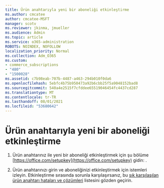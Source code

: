 ```yaml
---
title: Ürün anahtarıyla yeni bir aboneliği etkinleştirme
ms.author: cmcatee
author: cmcatee-MSFT
manager: scotv
ms.reviewer: jkinma, jmueller
ms.audience: Admin
ms.topic: article
ms.service: o365-administration
ROBOTS: NOINDEX, NOFOLLOW
localization_priority: Normal
ms.collection: Adm_O365
ms.custom:
- commerce_subscriptions
- "480"
- "1500028"
ms.assetid: c7b98eab-707b-4487-a463-294b010f0da6
ms.openlocfilehash: 5ebfc4b75b950473a92b6cbb25f5a9048152bad8
ms.sourcegitcommit: 540a4e2515f7cfddee65519046454fc4437cd287
ms.translationtype: MT
ms.contentlocale: tr-TR
ms.lasthandoff: 08/01/2021
ms.locfileid: "53680642"
---
```

# <a name="activate-a-new-subscription-with-a-product-key"></a>Ürün anahtarıyla yeni bir aboneliği etkinleştirme

1. Ürün anahtarınız ile yeni bir aboneliği etkinleştirmek için şu bölüme [https://office.com/setupkey](https://office.com/setupkey) gidin: .

2. Ürün anahtarınızı girin ve aboneliğinizi etkinleştirmek için istemleri izleyin. Etkinleştirme sırasında sorunla karşılaşırsanız, bu [sık karşılaşılan ürün anahtarı hataları ve çözümleri](https://docs.microsoft.com/microsoft-365/commerce/product-key-errors-and-solutions) listesini gözden geçirin.